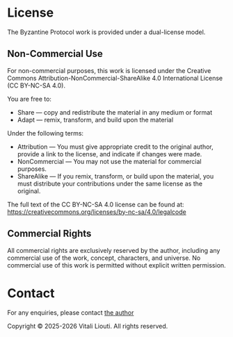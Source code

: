 # License

The Byzantine Protocol work is provided under a dual-license model.

## Non-Commercial Use

For non-commercial purposes, this work is licensed under the Creative Commons Attribution-NonCommercial-ShareAlike 4.0 International License (CC BY-NC-SA 4.0).

You are free to:

* Share — copy and redistribute the material in any medium or format
* Adapt — remix, transform, and build upon the material

Under the following terms:

* Attribution — You must give appropriate credit to the original author, provide a link to the license, and indicate if changes were made.
* NonCommercial — You may not use the material for commercial purposes.
* ShareAlike — If you remix, transform, or build upon the material, you must distribute your contributions under the same license as the original.

The full text of the CC BY-NC-SA 4.0 license can be found at: https://creativecommons.org/licenses/by-nc-sa/4.0/legalcode

## Commercial Rights

All commercial rights are exclusively reserved by the author, including any commercial use of the work, concept, characters, and universe. No commercial use of this work is permitted without explicit written permission. 

# Contact

For any enquiries, please contact [the author](mailto:vitali@byzantineprotocol.com)

Copyright © 2025-2026 Vitali Liouti. All rights reserved.
